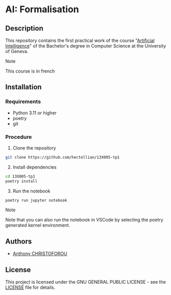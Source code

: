 # AI: Formalisation 

## Description

This repository contains the first practical work of the course "[Artificial Intelligence](https://moodle.unige.ch/course/view.php?id=3706)" of the Bachelor's degree in Computer Science at the University of Geneva.

> [!NOTE]
> This course is in french

## Installation

### Requirements

- Python 3.11 or higher
- poetry
- git

### Procedure

1. Clone the repository

```bash
git clone https://github.com/hectellian/13X005-tp1
```

2. Install dependencies

```bash
cd 13X005-tp1
poetry install
```

3. Run the notebook

```bash
poetry run jupyter notebook
```

> [!NOTE]
> Note that you can also run the notebook in VSCode by selecting the poetry generated kernel environment.

## Authors

- [Anthony CHRISTOFOROU](https://github.com/hectellian)

## License

This project is licensed under the GNU GENERAL PUBLIC LICENSE - see the [LICENSE](LICENSE) file for details.
